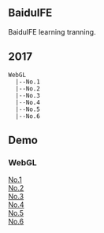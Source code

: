 ## BaiduIFE

BaiduIFE learning tranning.

## 2017

```
WebGL
  |--No.1
  |--No.2
  |--No.3
  |--No.4
  |--No.5
  |--No.6
```

## Demo

### WebGL

[No.1](https://molunerfinn.github.io/BaiduIFE/2017/WebGL/No.1)  
[No.2](https://molunerfinn.github.io/BaiduIFE/2017/WebGL/No.2)  
[No.3](https://molunerfinn.github.io/BaiduIFE/2017/WebGL/No.3)  
[No.4](https://molunerfinn.github.io/BaiduIFE/2017/WebGL/No.4)  
[No.5](https://molunerfinn.github.io/BaiduIFE/2017/WebGL/No.5)  
[No.6](https://molunerfinn.github.io/BaiduIFE/2017/WebGL/No.6)  


